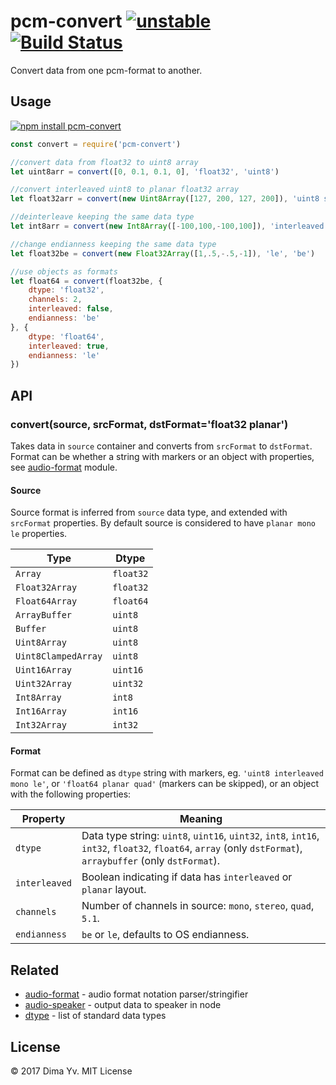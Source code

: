# pcm-convert [![unstable](https://img.shields.io/badge/stability-unstable-green.svg)](http://github.com/badges/stability-badges) [![Build Status](https://img.shields.io/travis/audiojs/pcm-convert.svg)](https://travis-ci.org/audiojs/pcm-convert)

Convert data from one pcm-format to another.

## Usage

[![npm install pcm-convert](https://nodei.co/npm/pcm-convert.png?mini=true)](https://npmjs.org/package/pcm-convert/)

```js
const convert = require('pcm-convert')

//convert data from float32 to uint8 array
let uint8arr = convert([0, 0.1, 0.1, 0], 'float32', 'uint8')

//convert interleaved uint8 to planar float32 array
let float32arr = convert(new Uint8Array([127, 200, 127, 200]), 'uint8 stereo interleaved', 'float32 planar')

//deinterleave keeping the same data type
let int8arr = convert(new Int8Array([-100,100,-100,100]), 'interleaved', 'planar')

//change endianness keeping the same data type
let float32be = convert(new Float32Array([1,.5,-.5,-1]), 'le', 'be')

//use objects as formats
let float64 = convert(float32be, {
	dtype: 'float32',
	channels: 2,
	interleaved: false,
	endianness: 'be'
}, {
	dtype: 'float64',
	interleaved: true,
	endianness: 'le'
})
```

## API

### convert(source, srcFormat, dstFormat='float32 planar')

Takes data in `source` container and converts from `srcFormat` to `dstFormat`. Format can be whether a string with markers or an object with properties, see [audio-format](https://github.com/audio-format) module.

#### Source

Source format is inferred from `source` data type, and extended with `srcFormat` properties. By default source is considered to have `planar mono le` properties.

| Type | Dtype |
|---|---|
| `Array` | `float32` |
| `Float32Array` | `float32` |
| `Float64Array` | `float64` |
| `ArrayBuffer` | `uint8` |
| `Buffer` | `uint8` |
| `Uint8Array` | `uint8` |
| `Uint8ClampedArray` | `uint8` |
| `Uint16Array` | `uint16` |
| `Uint32Array` | `uint32` |
| `Int8Array` | `int8` |
| `Int16Array` | `int16` |
| `Int32Array` | `int32` |

#### Format

Format can be defined as `dtype` string with markers, eg. `'uint8 interleaved mono le'`, or `'float64 planar quad'` (markers can be skipped), or an object with the following properties:

| Property | Meaning |
|---|---|
| `dtype` | Data type string: `uint8`, `uint16`, `uint32`, `int8`, `int16`, `int32`, `float32`, `float64`, `array` (only `dstFormat`), `arraybuffer` (only `dstFormat`).  |
| `interleaved` | Boolean indicating if data has `interleaved` or `planar` layout. |
| `channels` | Number of channels in source: `mono`, `stereo`, `quad`, `5.1`. |
| `endianness` | `be` or `le`, defaults to OS endianness. |



## Related

* [audio-format](https://github.com/audiojs/audio-format) - audio format notation parser/stringifier
* [audio-speaker](https://github.com/audiojs/audio-speaker) - output data to speaker in node
* [dtype](https://github.com/shama/dtype) - list of standard data types

## License

© 2017 Dima Yv. MIT License

